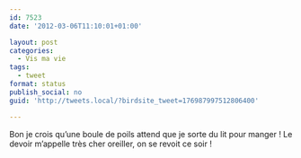 ```yaml
---
id: 7523
date: '2012-03-06T11:10:01+01:00'

layout: post
categories:
  - Vis ma vie
tags:
  - tweet
format: status
publish_social: no
guid: 'http://tweets.local/?birdsite_tweet=176987997512806400'

---
```


Bon je crois qu’une boule de poils attend que je sorte du lit pour manger ! Le devoir m’appelle très cher oreiller, on se revoit ce soir !